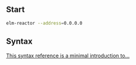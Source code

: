 ## Start

```bash
elm-reactor --address=0.0.0.0
```

## Syntax
[This syntax reference is a minimal introduction to...](http://elm-lang.org/docs/syntax)
